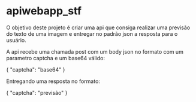 # apiwebapp_stf

O objetivo deste projeto é criar uma api que consiga realizar uma previsão do texto de uma imagem e entregar no padrão json a resposta para o usuário.

A api recebe uma chamada post com um body json no formato com um parametro captcha e um base64 válido:
  
  {
    "captcha": "base64"
  }
  
Entregando uma resposta no formato:

  {
    "captcha": "previsão"
  }

